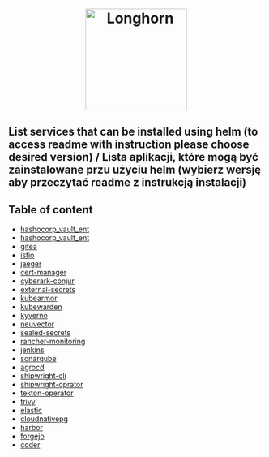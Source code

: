 <h1 align="center" style="border-bottom: none">
    <a href="https://linuxpolska.com/pl/" target="_blank"><img alt="Longhorn" width="200px" src="https://github.com/linuxpolska/ezd-rp/blob/release/1.0.0/docs/LinuxPolska-icon.png""></a>
</h1>


## List services that can be installed using helm (to access readme with instruction please choose desired version) / Lista aplikacji, które mogą być zainstalowane przu użyciu helm (wybierz wersję aby przeczytać readme z instrukcją instalacji)

## Table of content
- [hashocorp_vault_ent](https://github.com/sourcemation/charts/tree/main/charts/hashocorp_vault_ent/current/README.md)
- [hashocorp_vault_ent](https://github.com/sourcemation/charts/tree/main/charts/hashocorp_vault/current/README.md)
- [gitea](https://github.com/sourcemation/charts/tree/main/charts/gitea/current/README.md)
- [istio](https://github.com/sourcemation/charts/tree/main/charts/istio/current/README.md)
- [jaeger](https://github.com/sourcemation/charts/tree/main/charts/jaeger/current/README.md)
- [cert-manager](https://github.com/sourcemation/charts/tree/main/charts/cert-manager/current/README.md)
- [cyberark-conjur](https://github.com/sourcemation/charts/tree/main/charts/cyberark_conjur/current/README.md)
- [external-secrets](https://github.com/sourcemation/charts/tree/main/charts/external-secrets/current/README.md)
- [kubearmor](https://github.com/sourcemation/charts/tree/main/charts/kubearmor/current/README.md)
- [kubewarden](https://github.com/sourcemation/charts/tree/main/charts/kubewarden/current/README.md)
- [kyverno](https://github.com/sourcemation/charts/tree/main/charts/kyverno/current/README.md)
- [neuvector](https://github.com/sourcemation/charts/tree/main/charts/neuvector/current/README.md)
- [sealed-secrets](https://github.com/sourcemation/charts/tree/main/charts/sealed-secrets/current/README.md)
- [rancher-monitoring](https://github.com/sourcemation/charts/tree/main/charts/rancher-monitoring/current/README.md)
- [jenkins](https://github.com/sourcemation/charts/tree/main/charts/jenkins/current/README.md)
- [sonarqube](https://github.com/sourcemation/charts/tree/main/charts/sonarqube/current/README.md)
- [agrocd](https://github.com/sourcemation/charts/tree/main/charts/argocd/current/README.md)
- [shipwright-cli](https://github.com/sourcemation/charts/tree/main/charts/shipwright-cli/current/README.md)
- [shipwright-oprator](https://github.com/sourcemation/charts/tree/main/charts/shipwright-operator/current/README.md)
- [tekton-operator](https://github.com/sourcemation/charts/tree/main/charts/tekton-operator/current/README.md)
- [trivy](https://github.com/sourcemation/charts/tree/main/charts/trivy/current/README.md)
- [elastic](https://github.com/sourcemation/charts/tree/main/charts/elastic/current/README.md)
- [cloudnativepg](https://github.com/sourcemation/charts/tree/main/charts/cloudnativepg/current/README.md)
- [harbor](https://github.com/sourcemation/charts/tree/main/charts/harbor/current/README.md)
- [forgejo](https://github.com/sourcemation/charts/tree/main/charts/forgejo/current/README.md)
- [coder](https://github.com/sourcemation/charts/tree/main/charts/coder/current/README.md)

